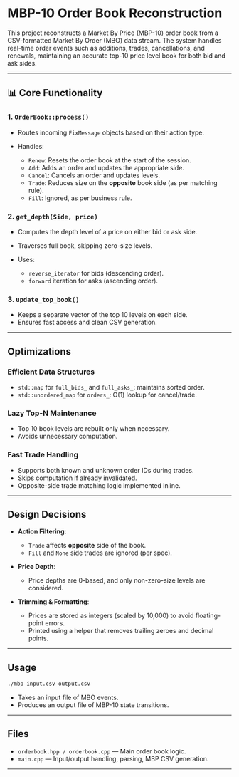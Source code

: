 # MBP-10 Order Book Reconstruction

This project reconstructs a Market By Price (MBP-10) order book from a CSV-formatted Market By Order (MBO) data stream. The system handles real-time order events such as additions, trades, cancellations, and renewals, maintaining an accurate top-10 price level book for both bid and ask sides.

---

## 📊 Core Functionality

### 1. `OrderBook::process()`

* Routes incoming `FixMessage` objects based on their action type.
* Handles:

  * `Renew`: Resets the order book at the start of the session.
  * `Add`: Adds an order and updates the appropriate side.
  * `Cancel`: Cancels an order and updates levels.
  * `Trade`: Reduces size on the **opposite** book side (as per matching rule).
  * `Fill`: Ignored, as per business rule.

### 2. `get_depth(Side, price)`

* Computes the depth level of a price on either bid or ask side.
* Traverses full book, skipping zero-size levels.
* Uses:

  * `reverse_iterator` for bids (descending order).
  * `forward` iteration for asks (ascending order).

### 3. `update_top_book()`

* Keeps a separate vector of the top 10 levels on each side.
* Ensures fast access and clean CSV generation.

---

## Optimizations

### Efficient Data Structures

* `std::map` for `full_bids_` and `full_asks_`: maintains sorted order.
* `std::unordered_map` for `orders_`: O(1) lookup for cancel/trade.

### Lazy Top-N Maintenance

* Top 10 book levels are rebuilt only when necessary.
* Avoids unnecessary computation.

### Fast Trade Handling

* Supports both known and unknown order IDs during trades.
* Skips computation if already invalidated.
* Opposite-side trade matching logic implemented inline.

---

## Design Decisions

* **Action Filtering**:

  * `Trade` affects **opposite** side of the book.
  * `Fill` and `None` side trades are ignored (per spec).

* **Price Depth**:

  * Price depths are 0-based, and only non-zero-size levels are considered.

* **Trimming & Formatting**:

  * Prices are stored as integers (scaled by 10,000) to avoid floating-point errors.
  * Printed using a helper that removes trailing zeroes and decimal points.

---

## Usage

```bash
./mbp input.csv output.csv
```

* Takes an input file of MBO events.
* Produces an output file of MBP-10 state transitions.

---

## Files

* `orderbook.hpp / orderbook.cpp` — Main order book logic.
* `main.cpp` — Input/output handling, parsing, MBP CSV generation.

---
